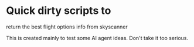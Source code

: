 # Quick dirty scripts to 

return the best flight options info from skyscanner

This is created mainly to test some AI agent ideas. Don't take it too serious.
